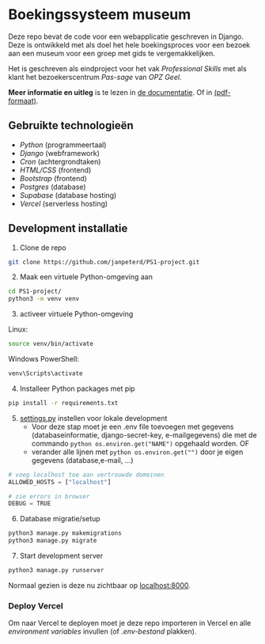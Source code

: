 # Boekingssysteem museum

Deze repo bevat de code voor een webapplicatie geschreven in Django. Deze is ontwikkeld met als doel het hele boekingsproces voor een bezoek aan een museum voor een groep met gids te vergemakkelijken.

Het is geschreven als eindproject voor het vak _Professional Skills_ met als klant het bezoekerscentrum _Pas-sage_ van _OPZ Geel_.

**Meer informatie en uitleg** is te lezen in [de documentatie](./documentatie/documentatie.md). Of in [(pdf-formaat)](./documentatie/documentatie.pdf).

## Gebruikte technologieën

- _Python_ (programmeertaal)
- _Django_ (webframework)
- _Cron_ (achtergrondtaken)
- _HTML/CSS_ (frontend)
- _Bootstrap_ (frontend)
- _Postgres_ (database)
- _Supabase_ (database hosting)
- _Vercel_ (serverless hosting)

## Development installatie

1. Clone de repo

```bash
git clone https://github.com/janpeterd/PS1-project.git

```

2. Maak een virtuele Python-omgeving aan

```bash
cd PS1-project/
python3 -m venv venv
```

3. activeer virtuele Python-omgeving

Linux:

```bash
source venv/bin/activate
```

Windows PowerShell:

```powershell
venv\Scripts\activate
```

4. Installeer Python packages met pip

```bash
pip install -r requirements.txt
```

5. [settings.py](./djangoProject/settings.py) instellen voor lokale development
   - Voor deze stap moet je een .env file toevoegen met gegevens (databaseinformatie, django-secret-key, e-mailgegevens) die met de commando `python os.environ.get("NAME")` opgehaald worden.
     OF
   - verander alle lijnen met `python os.environ.get("")` door je eigen gegevens (database,e-mail, ...)

```python
# voeg localhost toe aan vertrouwde domeinen
ALLOWED_HOSTS = ["localhost"]

# zie errors in browser
DEBUG = TRUE
```

6. Database migratie/setup

```bash
python3 manage.py makemigrations
python3 manage.py migrate

```

7. Start development server

```bash
python3 manage.py runserver
```
Normaal gezien is deze nu zichtbaar op [localhost:8000](http://localhost:8000).

### Deploy Vercel

Om naar Vercel te deployen moet je deze repo importeren in Vercel en alle _environment variables_ invullen (of _.env-bestand_ plakken).
